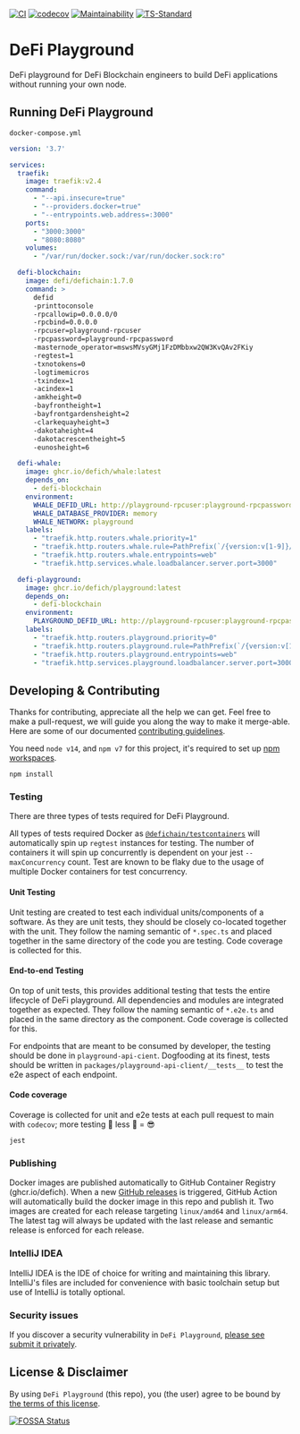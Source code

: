 [![CI](https://github.com/DeFiCh/playground/actions/workflows/ci.yml/badge.svg)](https://github.com/DeFiCh/playground/actions/workflows/ci.yml)
[![codecov](https://codecov.io/gh/DeFiCh/playground/branch/main/graph/badge.svg?token=kBCC9qSRrA)](https://codecov.io/gh/DeFiCh/playground)
[![Maintainability](https://api.codeclimate.com/v1/badges/c206ba9a4fdf0699229c/maintainability)](https://codeclimate.com/github/DeFiCh/playground/maintainability)
[![TS-Standard](https://badgen.net/badge/code%20style/ts-standard/blue?icon=typescript)](https://github.com/standard/ts-standard)

# DeFi Playground

DeFi playground for DeFi Blockchain engineers to build DeFi applications without running your own node.

## Running DeFi Playground

`docker-compose.yml`

```yaml
version: '3.7'

services:
  traefik:
    image: traefik:v2.4
    command:
      - "--api.insecure=true"
      - "--providers.docker=true"
      - "--entrypoints.web.address=:3000"
    ports:
      - "3000:3000"
      - "8080:8080"
    volumes:
      - "/var/run/docker.sock:/var/run/docker.sock:ro"

  defi-blockchain:
    image: defi/defichain:1.7.0
    command: >
      defid
      -printtoconsole
      -rpcallowip=0.0.0.0/0
      -rpcbind=0.0.0.0
      -rpcuser=playground-rpcuser
      -rpcpassword=playground-rpcpassword
      -masternode_operator=mswsMVsyGMj1FzDMbbxw2QW3KvQAv2FKiy
      -regtest=1
      -txnotokens=0
      -logtimemicros
      -txindex=1
      -acindex=1
      -amkheight=0
      -bayfrontheight=1
      -bayfrontgardensheight=2
      -clarkequayheight=3
      -dakotaheight=4
      -dakotacrescentheight=5
      -eunosheight=6

  defi-whale:
    image: ghcr.io/defich/whale:latest
    depends_on:
      - defi-blockchain
    environment:
      WHALE_DEFID_URL: http://playground-rpcuser:playground-rpcpassword@defi-blockchain:19554
      WHALE_DATABASE_PROVIDER: memory
      WHALE_NETWORK: playground
    labels:
      - "traefik.http.routers.whale.priority=1"
      - "traefik.http.routers.whale.rule=PathPrefix(`/{version:v[1-9]}/playground/`)"
      - "traefik.http.routers.whale.entrypoints=web"
      - "traefik.http.services.whale.loadbalancer.server.port=3000"

  defi-playground:
    image: ghcr.io/defich/playground:latest
    depends_on:
      - defi-blockchain
    environment:
      PLAYGROUND_DEFID_URL: http://playground-rpcuser:playground-rpcpassword@defi-blockchain:19554
    labels:
      - "traefik.http.routers.playground.priority=0"
      - "traefik.http.routers.playground.rule=PathPrefix(`/{version:v[1-9]}/playground/rpc/`)"
      - "traefik.http.routers.playground.entrypoints=web"
      - "traefik.http.services.playground.loadbalancer.server.port=3000"
```

## Developing & Contributing

Thanks for contributing, appreciate all the help we can get. Feel free to make a pull-request, we will guide you along
the way to make it merge-able. Here are some of our documented [contributing guidelines](CONTRIBUTING.md).

You need `node v14`, and `npm v7` for this project, it's required to set
up [npm workspaces](https://docs.npmjs.com/cli/v7/using-npm/workspaces).

```shell
npm install
```

### Testing

There are three types of tests required for DeFi Playground.

All types of tests required Docker
as [`@defichain/testcontainers`](https://github.com/DeFiCh/jellyfish/tree/main/packages/testcontainers) will
automatically spin up `regtest` instances for testing. The number of containers it will spin up concurrently is
dependent on your jest `--maxConcurrency` count. Test are known to be flaky due to the usage of multiple Docker
containers for test concurrency.

#### Unit Testing

Unit testing are created to test each individual units/components of a software. As they are unit tests, they should be
closely co-located together with the unit. They follow the naming semantic of `*.spec.ts` and placed together in the
same directory of the code you are testing. Code coverage is collected for this.

#### End-to-end Testing

On top of unit tests, this provides additional testing that tests the entire lifecycle of DeFi playground. All
dependencies and modules are integrated together as expected. They follow the naming semantic of `*.e2e.ts` and placed
in the same directory as the component. Code coverage is collected for this.

For endpoints that are meant to be consumed by developer, the testing should be done in `playground-api-cient`.
Dogfooding at its finest, tests should be written in `packages/playground-api-client/__tests__` to test the e2e aspect
of each endpoint.

#### Code coverage

Coverage is collected for unit and e2e tests at each pull request to main with `codecov`; more testing 🚀 less 🐛 = 😎

```shell
jest
```

### Publishing

Docker images are published automatically to GitHub Container Registry (ghcr.io/defich). When a
new [GitHub releases](https://github.com/DeFiCh/playground/releases) is triggered, GitHub Action will automatically
build the docker image in this repo and publish it. Two images are created for each release targeting `linux/amd64`
and `linux/arm64`. The latest tag will always be updated with the last release and semantic release is enforced for each
release.

### IntelliJ IDEA

IntelliJ IDEA is the IDE of choice for writing and maintaining this library. IntelliJ's files are included for
convenience with basic toolchain setup but use of IntelliJ is totally optional.

### Security issues

If you discover a security vulnerability in `DeFi Playground`,
[please see submit it privately](https://github.com/DeFiCh/.github/blob/main/SECURITY.md).

## License & Disclaimer

By using `DeFi Playground` (this repo), you (the user) agree to be bound by [the terms of this license](LICENSE).

[![FOSSA Status](https://app.fossa.com/api/projects/git%2Bgithub.com%2FDeFiCh%2Fplayground.svg?type=large)](https://app.fossa.com/projects/git%2Bgithub.com%2FDeFiCh%2Fplayground?ref=badge_large)
